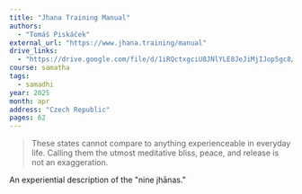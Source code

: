 ```yaml
---
title: "Jhana Training Manual"
authors:
  - "Tomáš Piskáček"
external_url: "https://www.jhana.training/manual"
drive_links:
  - "https://drive.google.com/file/d/1iRQctxgciU8JNlYLE8JeJiMjIJop5gc8/view?usp=drivesdk"
course: samatha
tags:
  - samadhi
year: 2025
month: apr
address: "Czech Republic"
pages: 62
---
```


> These states cannot compare to anything experienceable in everyday life. Calling them the utmost meditative bliss, peace, and release is not an exaggeration.

An experiential description of the "nine jhānas."
